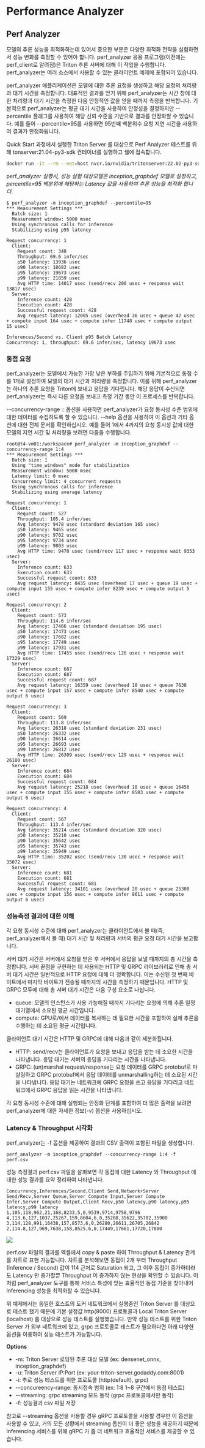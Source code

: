 # Performance Analyzer

## Perf Analyzer

모델의 추론 성능을 최적화하는데 있어서 중요한 부분은 다양한 최적화 전략을 실험하면서 성능 변화를 측정할 수 있어야 합니다. perf\_analyzer 응용 프로그램(이전에는 perf\_client로 알려짐)은 Triton 추론 서버에 대해 이 작업을 수행합니다. perf\_analyzer는 여러 소스에서 사용할 수 있는 클라이언트 예제에 포함되어 있습니다.

perf\_analyzer 애플리케이션은 모델에 대한 추론 요청을 생성하고 해당 요청의 처리량과 대기 시간을 측정합니다. 대표적인 결과를 얻기 위해 perf\_analyzer는 시간 창에 대한 처리량과 대기 시간을 측정한 다음 안정적인 값을 얻을 때까지 측정을 반복합니다. 기본적으로 perf\_analyzer는 평균 대기 시간을 사용하여 안정성을 결정하지만 --percentile 플래그를 사용하여 해당 신뢰 수준을 기반으로 결과를 안정화할 수 있습니다. 예를 들어 --percentile=95를 사용하면 95번째 백분위수 요청 지연 시간을 사용하여 결과가 안정화됩니다.

Quick Start 과정에서 실행한 Triton Server 를 대상으로 Perf Analyzer 테스트를 위해 tonserver:21.04-py3-sdk 컨테이너를 실행하고 쉘에 접속합니다.

```bash
docker run -it --rm --net=host nvcr.io/nvidia/tritonserver:22.02-py3-sdk
```

perf\__analyzer 실행시, 성능 실험 대상모델은 inception\_graphdef 모델로 설정하고, percentile=95 백분위에 해당하는 Latency 값을 사용하여 추론 성능을 최적화 합니다._

```
$ perf_analyzer -m inception_graphdef --percentile=95
*** Measurement Settings ***
  Batch size: 1
  Measurement window: 5000 msec
  Using synchronous calls for inference
  Stabilizing using p95 latency

Request concurrency: 1
  Client:
    Request count: 348
    Throughput: 69.6 infer/sec
    p50 latency: 13936 usec
    p90 latency: 18682 usec
    p95 latency: 19673 usec
    p99 latency: 21859 usec
    Avg HTTP time: 14017 usec (send/recv 200 usec + response wait 13817 usec)
  Server:
    Inference count: 428
    Execution count: 428
    Successful request count: 428
    Avg request latency: 12005 usec (overhead 36 usec + queue 42 usec + compute input 164 usec + compute infer 11748 usec + compute output 15 usec)

Inferences/Second vs. Client p95 Batch Latency
Concurrency: 1, throughput: 69.6 infer/sec, latency 19673 usec
```

### 동접 요청

perf\_analyzer는 모델에서 가능한 가장 낮은 부하를 주입하기 위해 기본적으로 동접 수를 1개로 설정하여 모델의 대기 시간과 처리량을 측정합니다. 이를 위해 perf\_analyzer는 하나의 추론 요청을 Triton에 보내고 응답을 기다립니다. 해당 응답이 수신되면 perf\_analyzer는 즉시 다른 요청을 보내고 측정 기간 동안 이 프로세스를 반복합니다.

\--concurrency-range :: 옵션을 사용하면 perf\_analyzer가 요청 동시성 수준 범위에 대한 데이터를 수집하도록 할 수 있습니다. --help 옵션을 사용하여 이 옵션과 기타 옵션에 대한 전체 문서를 확인하십시오. 예를 들어 1에서 4까지의 요청 동시성 값에 대한 모델의 지연 시간 및 처리량을 보려면 다음을 수행합니다.

```
root@t4-vm01:/workspace# perf_analyzer -m inception_graphdef --concurrency-range 1:4
*** Measurement Settings ***
  Batch size: 1
  Using "time_windows" mode for stabilization
  Measurement window: 5000 msec
  Latency limit: 0 msec
  Concurrency limit: 4 concurrent requests
  Using synchronous calls for inference
  Stabilizing using average latency

Request concurrency: 1
  Client:
    Request count: 527
    Throughput: 105.4 infer/sec
    Avg latency: 9478 usec (standard deviation 165 usec)
    p50 latency: 9465 usec
    p90 latency: 9702 usec
    p95 latency: 9734 usec
    p99 latency: 9803 usec
    Avg HTTP time: 9470 usec (send/recv 117 usec + response wait 9353 usec)
  Server:
    Inference count: 633
    Execution count: 633
    Successful request count: 633
    Avg request latency: 8435 usec (overhead 17 usec + queue 19 usec + compute input 155 usec + compute infer 8239 usec + compute output 5 usec)

Request concurrency: 2
  Client:
    Request count: 573
    Throughput: 114.6 infer/sec
    Avg latency: 17466 usec (standard deviation 195 usec)
    p50 latency: 17473 usec
    p90 latency: 17682 usec
    p95 latency: 17749 usec
    p99 latency: 17931 usec
    Avg HTTP time: 17455 usec (send/recv 126 usec + response wait 17329 usec)
  Server:
    Inference count: 687
    Execution count: 687
    Successful request count: 687
    Avg request latency: 16359 usec (overhead 18 usec + queue 7638 usec + compute input 157 usec + compute infer 8540 usec + compute output 6 usec)

Request concurrency: 3
  Client:
    Request count: 569
    Throughput: 113.8 infer/sec
    Avg latency: 26318 usec (standard deviation 231 usec)
    p50 latency: 26332 usec
    p90 latency: 26614 usec
    p95 latency: 26693 usec
    p99 latency: 26812 usec
    Avg HTTP time: 26309 usec (send/recv 129 usec + response wait 26180 usec)
  Server:
    Inference count: 684
    Execution count: 684
    Successful request count: 684
    Avg request latency: 25218 usec (overhead 18 usec + queue 16456 usec + compute input 155 usec + compute infer 8583 usec + compute output 6 usec)

Request concurrency: 4
  Client:
    Request count: 567
    Throughput: 113.4 infer/sec
    Avg latency: 35214 usec (standard deviation 320 usec)
    p50 latency: 35210 usec
    p90 latency: 35642 usec
    p95 latency: 35743 usec
    p99 latency: 35949 usec
    Avg HTTP time: 35202 usec (send/recv 130 usec + response wait 35072 usec)
  Server:
    Inference count: 681
    Execution count: 681
    Successful request count: 681
    Avg request latency: 34101 usec (overhead 20 usec + queue 25308 usec + compute input 156 usec + compute infer 8611 usec + compute output 6 usec)
```

### 성능측정 결과에 대한 이해

각 요청 동시성 수준에 대해 perf\_analyzer는 클라이언트에서 볼 때(즉, perf\_analyzer에서 볼 때) 대기 시간 및 처리량과 서버의 평균 요청 대기 시간을 보고합니다.

서버 대기 시간은 서버에서 요청을 받은 후 서버에서 응답을 보낼 때까지의 총 시간을 측정합니다. 서버 끝점을 구현하는 데 사용되는 HTTP 및 GRPC 라이브러리로 인해 총 서버 대기 시간은 일반적으로 HTTP 요청에 대해 더 정확합니다. 이는 수신된 첫 번째 바이트에서 마지막 바이트가 전송될 때까지의 시간을 측정하기 때문입니다. HTTP 및 GRPC 모두에 대해 총 서버 대기 시간은 다음 구성 요소로 나뉩니다.

* queue: 모델의 인스턴스가 사용 가능해질 때까지 기다리는 요청에 의해 추론 일정 대기열에서 소요된 평균 시간입니다.
* compute: GPU로/에서 데이터를 복사하는 데 필요한 시간을 포함하여 실제 추론을 수행하는 데 소요된 평균 시간입니다.

클라이언트 대기 시간은 HTTP 및 GRPC에 대해 다음과 같이 세분화됩니다.

* HTTP: send/recv는 클라이언트가 요청을 보내고 응답을 받는 데 소요한 시간을 나타냅니다. 응답 대기는 서버의 응답을 기다리는 시간을 나타냅니다.
* GRPC: (un)marshal request/response는 요청 데이터를 GRPC protobuf로 마샬링하고 GRPC protobuf에서 응답 데이터를 unmarshalling하는 데 소요된 시간을 나타냅니다. 응답 대기는 네트워크에 GRPC 요청을 쓰고 응답을 기다리고 네트워크에서 GRPC 응답을 읽는 시간을 나타냅니다.

각 요청 동시성 수준에 대해 실행되는 안정화 단계를 포함하여 더 많은 출력을 보려면 perf\_analyzer에 대한 자세한 정보(-v) 옵션을 사용하십시오.



### Latency & Throughput 시각화

perf\_analyzer는 -f 옵션을 제공하여 결과의 ​​CSV 출력이 포함된 파일을 생성합니다.

```
perf_analyzer -m inception_graphdef --concurrency-range 1:4 -f perf.csv
```

성능 측정결과 perf.csv 파일을 살펴보면 각 동접에 대한 Latency 와 Throughput 에 대한 성능 결과를 요약 정리하여 나타냅니다.

```
Concurrency,Inferences/Second,Client Send,Network+Server Send/Recv,Server Queue,Server Compute Input,Server Compute Infer,Server Compute Output,Client Recv,p50 latency,p90 latency,p95 latency,p99 latency
1,105,118,962,21,168,8233,5,0,9539,9714,9758,9796
4,113.6,127,1037,25267,159,8604,6,0,35208,35622,35702,35900
3,114,128,991,16438,157,8573,6,0,26280,26611,26705,26842
2,114.8,127,969,7638,158,8525,6,0,17449,17661,17720,17800
```

![](<../../../.gitbook/assets/스크린샷 2022-05-18 오후 11.17.07 (1).png>)

perf.csv 파일의 결과를 엑셀에서 copy & paste 하여 Throughput & Latency 관계를 차트로 표현 가능합니다. 차트를 분석해보면 동접이 2개 부터 Throughput (Inference / Second) 값이 114 근처로 Saturation 되고, 그 이후 동접이 증가하더라도 Latency 만 증가할뿐 Throughput 이 증가하지 않는 현상을 확인할 수 있습니다. 이처럼 perf\_analyzer 도구를 통해 서비스 특성에 맞는 효율적인 동접 기준을 찾아내어 Inferencing 성능을 최적화할 수 있습니다.

위 예제에서는 동일한 호스트의 도커 네트워크에서 실행중인 Triton Server 를 대상으로 테스트 했기 때문에 기본 설정값 http(8000) 프로토콜과 Local Triton Server (localhost) 를 대상으로 성능 테스트를 실행했습니다. 만약 성능 테스트를 위한 Triton Server 가 외부 네트워크에 있고, grpc 프로토콜로 테스트가 필요하다면 아래 다양한 옵션을 이용하여 성능 테스트가 가능합니다.

**Options**

* \-m: Triton Server 로딩된 추론 대상 모델 (ex: densenet\_onnx, inception\_graphdef)
* \-u: Triton Server IP:Port (ex: your-triton-server.godaddy.com:8001)
* \-i: 추로 성능 테스트를 위한 프로토콜 (http(default), grpc)
* \--concureency-range: 동시접속 범위 (ex: 1:8  1\~8 구간에서 동접 테스트)
* \--streaming: grpc streaming 모드 동작 (grpc 프로토콜에서만 동작)
* \-f: 성능결과 csv 파일 저장

참고로 --streaming 옵션을 사용할 경우 gRPC 프로토콜을 사용할 경우만 이 옵션을 사용할 수 있고, 거의 모든 상황에서 streaming 옵션이 더 좋은 성능을 제공하기 때문에 Inferencing 서비스를 위해 gRPC 가 좀 더 네트워크 효율적인 서비스를 제공할 수 있습니다.

